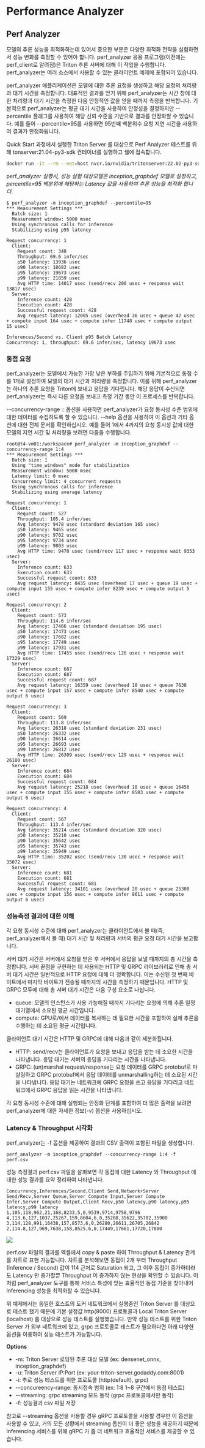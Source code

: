 # Performance Analyzer

## Perf Analyzer

모델의 추론 성능을 최적화하는데 있어서 중요한 부분은 다양한 최적화 전략을 실험하면서 성능 변화를 측정할 수 있어야 합니다. perf\_analyzer 응용 프로그램(이전에는 perf\_client로 알려짐)은 Triton 추론 서버에 대해 이 작업을 수행합니다. perf\_analyzer는 여러 소스에서 사용할 수 있는 클라이언트 예제에 포함되어 있습니다.

perf\_analyzer 애플리케이션은 모델에 대한 추론 요청을 생성하고 해당 요청의 처리량과 대기 시간을 측정합니다. 대표적인 결과를 얻기 위해 perf\_analyzer는 시간 창에 대한 처리량과 대기 시간을 측정한 다음 안정적인 값을 얻을 때까지 측정을 반복합니다. 기본적으로 perf\_analyzer는 평균 대기 시간을 사용하여 안정성을 결정하지만 --percentile 플래그를 사용하여 해당 신뢰 수준을 기반으로 결과를 안정화할 수 있습니다. 예를 들어 --percentile=95를 사용하면 95번째 백분위수 요청 지연 시간을 사용하여 결과가 안정화됩니다.

Quick Start 과정에서 실행한 Triton Server 를 대상으로 Perf Analyzer 테스트를 위해 tonserver:21.04-py3-sdk 컨테이너를 실행하고 쉘에 접속합니다.

```bash
docker run -it --rm --net=host nvcr.io/nvidia/tritonserver:22.02-py3-sdk
```

perf\__analyzer 실행시, 성능 실험 대상모델은 inception\_graphdef 모델로 설정하고, percentile=95 백분위에 해당하는 Latency 값을 사용하여 추론 성능을 최적화 합니다._

```
$ perf_analyzer -m inception_graphdef --percentile=95
*** Measurement Settings ***
  Batch size: 1
  Measurement window: 5000 msec
  Using synchronous calls for inference
  Stabilizing using p95 latency

Request concurrency: 1
  Client:
    Request count: 348
    Throughput: 69.6 infer/sec
    p50 latency: 13936 usec
    p90 latency: 18682 usec
    p95 latency: 19673 usec
    p99 latency: 21859 usec
    Avg HTTP time: 14017 usec (send/recv 200 usec + response wait 13817 usec)
  Server:
    Inference count: 428
    Execution count: 428
    Successful request count: 428
    Avg request latency: 12005 usec (overhead 36 usec + queue 42 usec + compute input 164 usec + compute infer 11748 usec + compute output 15 usec)

Inferences/Second vs. Client p95 Batch Latency
Concurrency: 1, throughput: 69.6 infer/sec, latency 19673 usec
```

### 동접 요청

perf\_analyzer는 모델에서 가능한 가장 낮은 부하를 주입하기 위해 기본적으로 동접 수를 1개로 설정하여 모델의 대기 시간과 처리량을 측정합니다. 이를 위해 perf\_analyzer는 하나의 추론 요청을 Triton에 보내고 응답을 기다립니다. 해당 응답이 수신되면 perf\_analyzer는 즉시 다른 요청을 보내고 측정 기간 동안 이 프로세스를 반복합니다.

\--concurrency-range :: 옵션을 사용하면 perf\_analyzer가 요청 동시성 수준 범위에 대한 데이터를 수집하도록 할 수 있습니다. --help 옵션을 사용하여 이 옵션과 기타 옵션에 대한 전체 문서를 확인하십시오. 예를 들어 1에서 4까지의 요청 동시성 값에 대한 모델의 지연 시간 및 처리량을 보려면 다음을 수행합니다.

```
root@t4-vm01:/workspace# perf_analyzer -m inception_graphdef --concurrency-range 1:4
*** Measurement Settings ***
  Batch size: 1
  Using "time_windows" mode for stabilization
  Measurement window: 5000 msec
  Latency limit: 0 msec
  Concurrency limit: 4 concurrent requests
  Using synchronous calls for inference
  Stabilizing using average latency

Request concurrency: 1
  Client:
    Request count: 527
    Throughput: 105.4 infer/sec
    Avg latency: 9478 usec (standard deviation 165 usec)
    p50 latency: 9465 usec
    p90 latency: 9702 usec
    p95 latency: 9734 usec
    p99 latency: 9803 usec
    Avg HTTP time: 9470 usec (send/recv 117 usec + response wait 9353 usec)
  Server:
    Inference count: 633
    Execution count: 633
    Successful request count: 633
    Avg request latency: 8435 usec (overhead 17 usec + queue 19 usec + compute input 155 usec + compute infer 8239 usec + compute output 5 usec)

Request concurrency: 2
  Client:
    Request count: 573
    Throughput: 114.6 infer/sec
    Avg latency: 17466 usec (standard deviation 195 usec)
    p50 latency: 17473 usec
    p90 latency: 17682 usec
    p95 latency: 17749 usec
    p99 latency: 17931 usec
    Avg HTTP time: 17455 usec (send/recv 126 usec + response wait 17329 usec)
  Server:
    Inference count: 687
    Execution count: 687
    Successful request count: 687
    Avg request latency: 16359 usec (overhead 18 usec + queue 7638 usec + compute input 157 usec + compute infer 8540 usec + compute output 6 usec)

Request concurrency: 3
  Client:
    Request count: 569
    Throughput: 113.8 infer/sec
    Avg latency: 26318 usec (standard deviation 231 usec)
    p50 latency: 26332 usec
    p90 latency: 26614 usec
    p95 latency: 26693 usec
    p99 latency: 26812 usec
    Avg HTTP time: 26309 usec (send/recv 129 usec + response wait 26180 usec)
  Server:
    Inference count: 684
    Execution count: 684
    Successful request count: 684
    Avg request latency: 25218 usec (overhead 18 usec + queue 16456 usec + compute input 155 usec + compute infer 8583 usec + compute output 6 usec)

Request concurrency: 4
  Client:
    Request count: 567
    Throughput: 113.4 infer/sec
    Avg latency: 35214 usec (standard deviation 320 usec)
    p50 latency: 35210 usec
    p90 latency: 35642 usec
    p95 latency: 35743 usec
    p99 latency: 35949 usec
    Avg HTTP time: 35202 usec (send/recv 130 usec + response wait 35072 usec)
  Server:
    Inference count: 681
    Execution count: 681
    Successful request count: 681
    Avg request latency: 34101 usec (overhead 20 usec + queue 25308 usec + compute input 156 usec + compute infer 8611 usec + compute output 6 usec)
```

### 성능측정 결과에 대한 이해

각 요청 동시성 수준에 대해 perf\_analyzer는 클라이언트에서 볼 때(즉, perf\_analyzer에서 볼 때) 대기 시간 및 처리량과 서버의 평균 요청 대기 시간을 보고합니다.

서버 대기 시간은 서버에서 요청을 받은 후 서버에서 응답을 보낼 때까지의 총 시간을 측정합니다. 서버 끝점을 구현하는 데 사용되는 HTTP 및 GRPC 라이브러리로 인해 총 서버 대기 시간은 일반적으로 HTTP 요청에 대해 더 정확합니다. 이는 수신된 첫 번째 바이트에서 마지막 바이트가 전송될 때까지의 시간을 측정하기 때문입니다. HTTP 및 GRPC 모두에 대해 총 서버 대기 시간은 다음 구성 요소로 나뉩니다.

* queue: 모델의 인스턴스가 사용 가능해질 때까지 기다리는 요청에 의해 추론 일정 대기열에서 소요된 평균 시간입니다.
* compute: GPU로/에서 데이터를 복사하는 데 필요한 시간을 포함하여 실제 추론을 수행하는 데 소요된 평균 시간입니다.

클라이언트 대기 시간은 HTTP 및 GRPC에 대해 다음과 같이 세분화됩니다.

* HTTP: send/recv는 클라이언트가 요청을 보내고 응답을 받는 데 소요한 시간을 나타냅니다. 응답 대기는 서버의 응답을 기다리는 시간을 나타냅니다.
* GRPC: (un)marshal request/response는 요청 데이터를 GRPC protobuf로 마샬링하고 GRPC protobuf에서 응답 데이터를 unmarshalling하는 데 소요된 시간을 나타냅니다. 응답 대기는 네트워크에 GRPC 요청을 쓰고 응답을 기다리고 네트워크에서 GRPC 응답을 읽는 시간을 나타냅니다.

각 요청 동시성 수준에 대해 실행되는 안정화 단계를 포함하여 더 많은 출력을 보려면 perf\_analyzer에 대한 자세한 정보(-v) 옵션을 사용하십시오.



### Latency & Throughput 시각화

perf\_analyzer는 -f 옵션을 제공하여 결과의 ​​CSV 출력이 포함된 파일을 생성합니다.

```
perf_analyzer -m inception_graphdef --concurrency-range 1:4 -f perf.csv
```

성능 측정결과 perf.csv 파일을 살펴보면 각 동접에 대한 Latency 와 Throughput 에 대한 성능 결과를 요약 정리하여 나타냅니다.

```
Concurrency,Inferences/Second,Client Send,Network+Server Send/Recv,Server Queue,Server Compute Input,Server Compute Infer,Server Compute Output,Client Recv,p50 latency,p90 latency,p95 latency,p99 latency
1,105,118,962,21,168,8233,5,0,9539,9714,9758,9796
4,113.6,127,1037,25267,159,8604,6,0,35208,35622,35702,35900
3,114,128,991,16438,157,8573,6,0,26280,26611,26705,26842
2,114.8,127,969,7638,158,8525,6,0,17449,17661,17720,17800
```

![](<../../../.gitbook/assets/스크린샷 2022-05-18 오후 11.17.07 (1).png>)

perf.csv 파일의 결과를 엑셀에서 copy & paste 하여 Throughput & Latency 관계를 차트로 표현 가능합니다. 차트를 분석해보면 동접이 2개 부터 Throughput (Inference / Second) 값이 114 근처로 Saturation 되고, 그 이후 동접이 증가하더라도 Latency 만 증가할뿐 Throughput 이 증가하지 않는 현상을 확인할 수 있습니다. 이처럼 perf\_analyzer 도구를 통해 서비스 특성에 맞는 효율적인 동접 기준을 찾아내어 Inferencing 성능을 최적화할 수 있습니다.

위 예제에서는 동일한 호스트의 도커 네트워크에서 실행중인 Triton Server 를 대상으로 테스트 했기 때문에 기본 설정값 http(8000) 프로토콜과 Local Triton Server (localhost) 를 대상으로 성능 테스트를 실행했습니다. 만약 성능 테스트를 위한 Triton Server 가 외부 네트워크에 있고, grpc 프로토콜로 테스트가 필요하다면 아래 다양한 옵션을 이용하여 성능 테스트가 가능합니다.

**Options**

* \-m: Triton Server 로딩된 추론 대상 모델 (ex: densenet\_onnx, inception\_graphdef)
* \-u: Triton Server IP:Port (ex: your-triton-server.godaddy.com:8001)
* \-i: 추로 성능 테스트를 위한 프로토콜 (http(default), grpc)
* \--concureency-range: 동시접속 범위 (ex: 1:8  1\~8 구간에서 동접 테스트)
* \--streaming: grpc streaming 모드 동작 (grpc 프로토콜에서만 동작)
* \-f: 성능결과 csv 파일 저장

참고로 --streaming 옵션을 사용할 경우 gRPC 프로토콜을 사용할 경우만 이 옵션을 사용할 수 있고, 거의 모든 상황에서 streaming 옵션이 더 좋은 성능을 제공하기 때문에 Inferencing 서비스를 위해 gRPC 가 좀 더 네트워크 효율적인 서비스를 제공할 수 있습니다.

